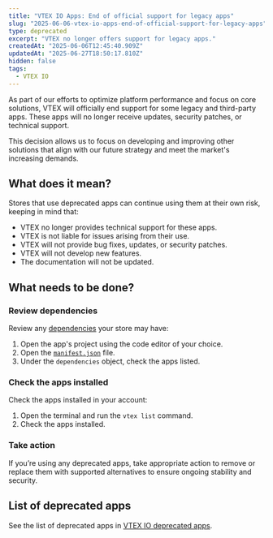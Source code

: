 ```yaml
---
title: "VTEX IO Apps: End of official support for legacy apps"
slug: "2025-06-06-vtex-io-apps-end-of-official-support-for-legacy-apps"
type: deprecated
excerpt: "VTEX no longer offers support for legacy apps."
createdAt: "2025-06-06T12:45:40.909Z"
updatedAt: "2025-06-27T18:50:17.810Z"
hidden: false
tags:
  - VTEX IO
---
```


As part of our efforts to optimize platform performance and focus on core solutions, VTEX will officially end support for some legacy and third-party apps. These apps will no longer receive updates, security patches, or technical support.

This decision allows us to focus on developing and improving other solutions that align with our future strategy and meet the market's increasing demands.

## What does it mean?

Stores that use deprecated apps can continue using them at their own risk, keeping in mind that:

- VTEX no longer provides technical support for these apps.
- VTEX is not liable for issues arising from their use.
- VTEX will not provide bug fixes, updates, or security patches.
- VTEX will not develop new features.
- The documentation will not be updated.

## What needs to be done?

### Review dependencies

Review any [dependencies](https://developers.vtex.com/docs/guides/vtex-io-documentation-dependencies) your store may have:

1. Open the app's project using the code editor of your choice.
2. Open the [`manifest.json`](https://developers.vtex.com/docs/guides/vtex-io-documentation-manifest) file.
3. Under the `dependencies` object, check the apps listed.

### Check the apps installed

Check the apps installed in your account:
 
1. Open the terminal and run the `vtex list` command.
2. Check the apps installed.

### Take action

If you’re using any deprecated apps, take appropriate action to remove or replace them with supported alternatives to ensure ongoing stability and security.

## List of deprecated apps

See the list of deprecated apps in [VTEX IO deprecated apps](https://developers.vtex.com/docs/guides/vtex-io-deprecated-apps).
